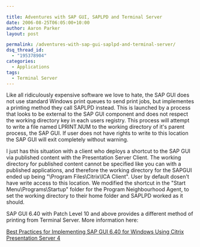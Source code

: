 ```yaml
---

title: Adventures with SAP GUI, SAPLPD and Terminal Server
date: 2006-08-25T06:05:00+10:00
author: Aaron Parker
layout: post

permalink: /adventures-with-sap-gui-saplpd-and-terminal-server/
dsq_thread_id:
  - "195378904"
categories:
  - Applications
tags:
  - Terminal Server
---
```

Like all ridiculously expensive software we love to hate, the SAP GUI does not use standard Windows print queues to send print jobs, but implementes a printing method they call SAPLPD instead. This is launched by a process that looks to be external to the SAP GUI component and does not respect the working directory key in each users registry. This process will attempt to write a file named LPRINT.NUM to the working directory of it's parent process, the SAP GUI. If user does not have rights to write to this location the SAP GUI will exit completely without warning.

I just has this situation with a client who deploys a shortcut to the SAP GUI via published content with the Presentation Server Client. The working directory for published content cannot be specified like you can with a published applications, and therefore the working directory for the SAPGUI ended up being "\Program Files\Citrix\ICA Client". User by default dosen't have write access to this location. We modified the shortcut in the "Start Menu\Programs\Startup" folder for the Program Neighbourhood Agent, to set the working directory to their home folder and SAPLPD worked as it should.

SAP GUI 6.40 with Patch Level 10 and above provides a different method of printing from Terminal Server. More information here:

[Best Practices for Implementing SAP GUI 6.40 for Windows Using Citrix Presentation Server 4](http://support.citrix.com/article/CTX109664&searchID=24103854)